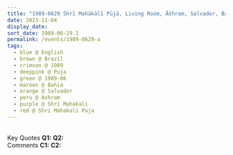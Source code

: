 ```yaml
---
title: "1989-0629 Śhrī Mahākālī Pūjā, Living Room, Āśhram, Salvador, Bahia, Brazil"
date: 2023-11-04
display_date: 
sort_date: 1989-06-29.1
permalink: /events/1989-0629-a
tags:
  - blue @ English
  - brown @ Brazil
  - crimson @ 1989
  - deeppink @ Puja
  - green @ 1989-06
  - maroon @ Bahia
  - orange @ Salvador
  - peru @ Ashram
  - purple @ Shri Mahakali
  - red @ Shri Mahakali Puja
---
```


<br>

<wave-list>
  <list-title color="DarkSeaGreen" width="55">Key Quotes</list-title>
  <list-item color="BlanchedAlmond" width="280"><b>Q1:</b> <i></i></list-item>
  <list-item color="Lavender" width="280"><b>Q2:</b> <i></i></list-item>
</wave-list>

<br>

<wave-list>
  <list-title color="DarkSeaGreen" width="55">Comments</list-title>
  <list-item color="BlanchedAlmond" width="280"><b>C1:</b> <i></i></list-item>
  <list-item color="Lavender" width="280"><b>C2:</b> <i></i></list-item>
</wave-list>